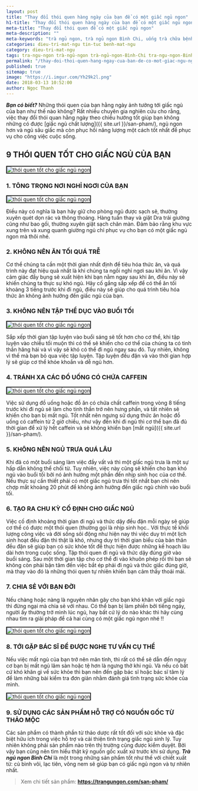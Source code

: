 ```yaml
---
layout: post
title: "Thay đổi thói quen hàng ngày của bạn để có một giấc ngủ ngon"
h1-title: "Thay đổi thói quen hàng ngày của bạn để có một giấc ngủ ngon"
meta-title: "Thay đổi thói quen để có một giấc ngủ ngon"
meta-description: ""
meta-keywords: "trà ngủ ngon, trà ngủ ngon Bình Chi, uống trà chữa bệnh mất ngủ, ngủ trưa khoa học"
categories: dieu-tri-mat-ngu tin-tuc benh-mat-ngu
category: dieu-tri-mat-ngu
tags: tra-ngu-ngon trà-ngủ-ngon trà-ngủ-ngon-Bình-Chi tra-ngu-ngon-Binh-Chi thoi-quen-xau
permalink: "/thay-doi-thoi-quen-hang-ngay-cua-ban-de-co-mot-giac-ngu-ngon.html"
published: true
sitemap: true
image: "https://i.imgur.com/Yh29k2l.png"
date: 2018-03-13 10:52:00
author: Ngọc Thanh
---
```


***Bạn có biết?*** Những thói quen của bạn hằng ngày ảnh tưởng tới giấc ngủ của bạn như thế nào không? Rất nhiều chuyên gia nghiên cứu cho rằng, việc thay đổi thói quan hằng ngày theo chiều hướng tốt giúp bạn không những có được [giấc ngủ chất lượng]({{ site.url }}/san-pham/), ngủ ngon hơn và ngủ sâu giấc mà còn phục hồi năng lượng một cách tốt nhất để phục vụ cho công việc cuộc sống.

## 9 THÓI QUEN TỐT CHO GIẤC NGỦ CỦA BẠN

<img  src="https://i.imgur.com/YqscnLF.jpg" alt="thói quen tốt cho giấc ngủ ngon" class="image_fade responsive-img lazy" border="2">

### 1. TÔNG TRỌNG NƠI NGHỈ NGƠI CỦA BẠN

<img  src="https://i.imgur.com/49ueLWs.jpg" alt="thói quen tốt cho giấc ngủ ngon" class="image_fade responsive-img lazy" border="2">

Điều này có nghĩa là bạn hãy giữ cho phòng ngủ được sạch sẽ, thường xuyên quét dọn rác và thông thoáng. Hàng tuần thay và giặt Dra trải giường cũng như bao gối, thường xuyên giặt sạch chăn màn. Đảm bảo rằng khu vực xung trên và xung quanh giường ngủ chỉ phục vụ cho bạn có một giấc ngủ ngon mà thôi nhé. 

### 2. KHÔNG NÊN ĂN TỐI QUÁ TRỄ

Cơ thể chúng ta cần một thời gian nhất định để tiêu hóa thức ăn, và quá trình này đạt hiệu quả nhất là khi chúng ta ngồi nghỉ ngơi sau khi ăn. Vì vậy cảm giác đầy bụng sẽ xuất hiện khi bạn nằm ngay sau khi ăn, điều này sẽ khiến chúng ta thực sự khó ngủ. Hãy cố gắng sắp xếp để có thể ăn tối khoảng 3 tiếng trước khi đi ngủ, điều này sẽ giúp cho quá trình tiêu hóa thức ăn không ảnh hưởng đến giấc ngủ của bạn.

### 3. KHÔNG NÊN TẬP THỂ DỤC VÀO BUỔI TỐI

<img  src="https://i.imgur.com/MhriK02.jpg" alt="thói quen tốt cho giấc ngủ ngon" class="image_fade responsive-img lazy" border="2">

Sắp xếp thời gian tập luyện vào buổi sáng sẽ tốt hơn cho cơ thể, khi tập luyện vào chiều tối muộn thì có thể sẽ khiến cho cơ thể của chúng ta có tinh thần hăng hái và vì vậy sẽ khó có thể đi ngủ ngay sau đó. Tuy nhiên, không vì thế mà bạn bỏ qua việc tập luyện. Tập luyện đều đặn và vào thời gian hợp lý sẽ giúp cơ thể khỏe khoắn và dễ ngủ hơn.

### 4. TRÁNH XA CÁC ĐỒ UỐNG CÓ CHỨA CAFFEIN

<img  src="https://i.imgur.com/oHKG1b7.jpg" alt="thói quen tốt cho giấc ngủ ngon" class="image_fade responsive-img lazy" border="2">

Việc sử dụng đồ uống hoặc đồ ăn có chứa chất caffein trong vòng 8 tiếng trước khi đi ngủ sẽ làm cho tinh thần trở nên hưng phấn, và tất nhiên sẽ khiến cho bạn bị mất ngủ. Tốt nhất nên ngưng sử dụng thức ăn hoặc đồ uống có caffein từ 2 giờ chiều, như vậy đến khi đi ngủ thì cơ thể bạn đã đủ thời gian để xử lý hết caffein và sẽ không khiến bạn [mất ngủ]({{ site.url }}/san-pham/).

### 5. KHÔNG NÊN NGỦ TRƯA QUÁ LÂU

Khi đã có một buổi sáng làm việc đầy vất vả thì một giấc ngủ trưa là một sự hấp dẫn không thể chối từ. Tuy nhiên, việc này cũng sẽ khiến cho bạn khó ngủ vào buổi tối bởi nó ảnh hưởng một phần đến nhịp sinh học của cơ thể. Nếu thực sự cần thiết phải có một giấc ngủ trưa thì tốt nhất bạn chỉ nên chợp mắt khoảng 20 phút để không ảnh hưởng đến giấc ngủ chính vào buổi tối.

### 6. TẠO RA CHU KỲ CỐ ĐỊNH CHO GIẤC NGỦ

Việc cố định khoảng thời gian đi ngủ và thức dậy đều đặn mỗi ngày sẽ giúp cơ thể có được một thói quen (thường gọi là nhịp sinh học.. Với thực tế khối lượng công việc và đời sống sôi động như hiện nay thì việc duy trì một lịch sinh hoạt đều đặn thì thật là khó, nhưng duy trì thời gian biểu của bản thân đều đặn sẽ giúp bạn có sức khỏe tốt để thực hiện được những kế hoạch lâu dài hơn trong cuộc sống. Tập thói quen đi ngủ và thức dậy đúng giờ vào buổi sáng. Sau một thời gian tập cho cơ thể đi vào khuôn phép rồi thì bạn sẽ không còn phải bận tâm đến việc bắt ép phải đi ngủ và thức giấc đúng giờ, mà thay vào đó là những thói quen tự nhiên khiến bạn cảm thấy thoải mái.

### 7. CHIA SẺ VỚI BẠN ĐỜI

Nếu chàng hoặc nàng là nguyên nhân gây cho bạn khó khăn với giấc ngủ thì đừng ngại mà chia sẻ với nhau. Có thể bạn bị làm phiền bởi tiếng ngáy, người ấy thường trở mình lúc ngủ, hay bất cứ lý do nào khác thì hãy cùng nhau tìm ra giải pháp để cả hai cùng có một giấc ngủ ngon nhé !!

<img  src="https://i.imgur.com/0qJKCU7.jpg" alt="thói quen tốt cho giấc ngủ ngon" class="image_fade responsive-img lazy" border="2">

### 8. TỚI GẶP BÁC SĨ ĐỂ ĐƯỢC NGHE TƯ VẤN CỤ THỂ

Nếu việc mất ngủ của bạn trở nên mãn tính, thì rất có thể sẽ dẫn đến nguy cơ bạn bị mất ngủ lâm sàn hoặc tệ hơn là ngưng thở khi ngủ. Và nếu có bất cứ khó khăn gì về sức khỏe thì bạn nên đến gặp bác sĩ hoặc bác sĩ tâm lý để làm những bài kiểm tra đơn giản nhằm đánh giá tình trạng sức khỏe của mình.

<img  src="https://i.imgur.com/uKWRndW.jpg" alt="thói quen tốt cho giấc ngủ ngon" class="image_fade responsive-img lazy" border="2">

### 9. SỬ DỤNG CÁC SẢN PHẨM HỖ TRỢ CÓ NGUỒN GỐC TỪ THẢO MỘC

Các sản phẩm có thành phần từ thảo dược rất tốt đối với sức khỏe và đặc biệt hữu ích trong việc hỗ trợ và cải thiện tình trạng giấc ngủ sinh lý. Tuy nhiên không phải sản phẩm nào trên thị trường cũng được kiểm duyệt. Bởi vậy bạn cũng nên tìm hiểu thật kỹ nguồn gốc xuất xứ trước khi sử dụng. ***Trà ngủ ngon Bình Chi*** là một trong những sản phẩm tốt như thế với chiết xuất từ: củ bình vôi, lạc tiên, vông nem sẽ giúp bạn có giấc ngủ ngon và tự nhiên nhất.

<blockquote>Xem chi tiết sản phẩm: <b><a href="{{ site.url }}/san-pham/">https://trangungon.com/san-pham/</a></b></blockquote>
